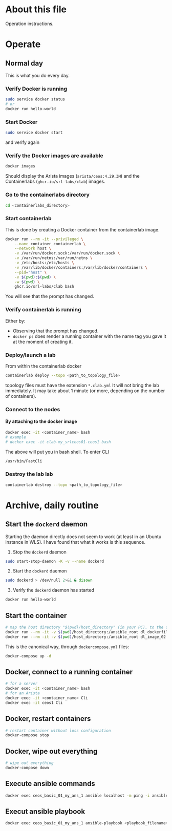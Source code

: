 # About this file
Operation instructions.

# Operate
## Normal day
This is what you do every day.

### Verify Docker is running
```bash
sudo service docker status
# or
docker run hello-world
```

### Start Docker
```bash
sudo service docker start
```
and verify again

### Verify the Docker images are available
```bash
docker images
```
Should display the Arista images (`arista/ceos:4.29.3M`) and the Containerlabs (`ghcr.io/srl-labs/clab`) images.

### Go to the containerlabs directory
```bash
cd <containerlabs_directory>
```

### Start containerlab
This is done by creating a Docker container from the containerlab image.
```bash
docker run --rm -it --privileged \
    --name container_containerlab \
    --network host \
    -v /var/run/docker.sock:/var/run/docker.sock \
    -v /var/run/netns:/var/run/netns \
    -v /etc/hosts:/etc/hosts \
    -v /var/lib/docker/containers:/var/lib/docker/containers \
    --pid="host" \
    -v $(pwd):$(pwd) \
    -w $(pwd) \
    ghcr.io/srl-labs/clab bash
```
You will see that the prompt has changed. 

### Verify containerlab is running
Either by:
* Observing that the prompt has changed. 
* `docker ps` does render a running container with the name tag you gave it at the moment of creating it. 

### Deploy/launch a lab
From within the containerlab docker

```bash
containerlab deploy --topo <path_to_topology_file>
```
topology files must have the extension `*.clab.yml`
It will not bring the lab immediately. It may take about 1 minute (or more, depending on the number of containers).

### Connect to the nodes

#### By attaching to the docker image
```bash
docker exec -it <container_name> bash
# example
# docker exec -it clab-my_srlceos01-ceos1 bash
```

The above will put you in bash shell. To enter CLI
```bash
/usr/bin/FastCli
```

### Destroy the lab lab
```bash
containerlab destroy --topo <path_to_topology_file>
```



# Archive, daily routine
## Start the `dockerd` daemon
Starting the daemon directly does not seem to work (at least in an Ubuntu instance in WLS). I have found that what it works is this sequence. 
1. Stop the `dockerd` daemon
```bash
sudo start-stop-daemon -K -v --name dockerd
```

2. Start the `dockerd` daemon
```bash
sudo dockerd > /dev/null 2>&1 & disown
```

3. Verify the `dockerd` daemon has started
```bash
docker run hello-world
```


## Start the container
```bash
# map the host directory "$(pwd)/host_directory" (in your PC), to the directory "ansible" in the image"
docker run --rm -it -v $(pwd)/host_directory:/ansible_root dl_dockerfile_02 bash
docker run --rm -it -v $(pwd)/host_directory:/ansible_root dl_image_02 bash
```

This is the canonical way, through `dockercompose.yml` files:
```bash
docker-compose up -d
```


## Docker, connect to a running container
```bash
# for a server
docker exec -it <container_name> bash
# for an Arista
docker exec -it <container_name> Cli
docker exec -it ceos1 Cli
```

## Docker, restart containers
```bash
# restart container without loss configuration
docker-compose stop
```

## Docker, wipe out everything
```bash
# wipe out everything
docker-compose down
```

## Execute ansible commands
```bash
docker exec ceos_basic_01_my_ans_1 ansible localhost -m ping -i ansible_root/inventory.txt
```

## Execut ansible playbook
```bash
docker exec ceos_basic_01_my_ans_1 ansible-playbook <playbook_filename>
```